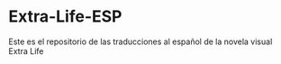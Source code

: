 # Extra-Life-ESP
Este es el repositorio de las traducciones al español de la novela visual Extra Life

